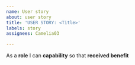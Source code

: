 ```yaml
---
name: User story
about: user story
title: 'USER STORY: <Title>'
labels: story
assignees: Camelia03

---
```


As a **role** I can **capability** so that **received benefit**
